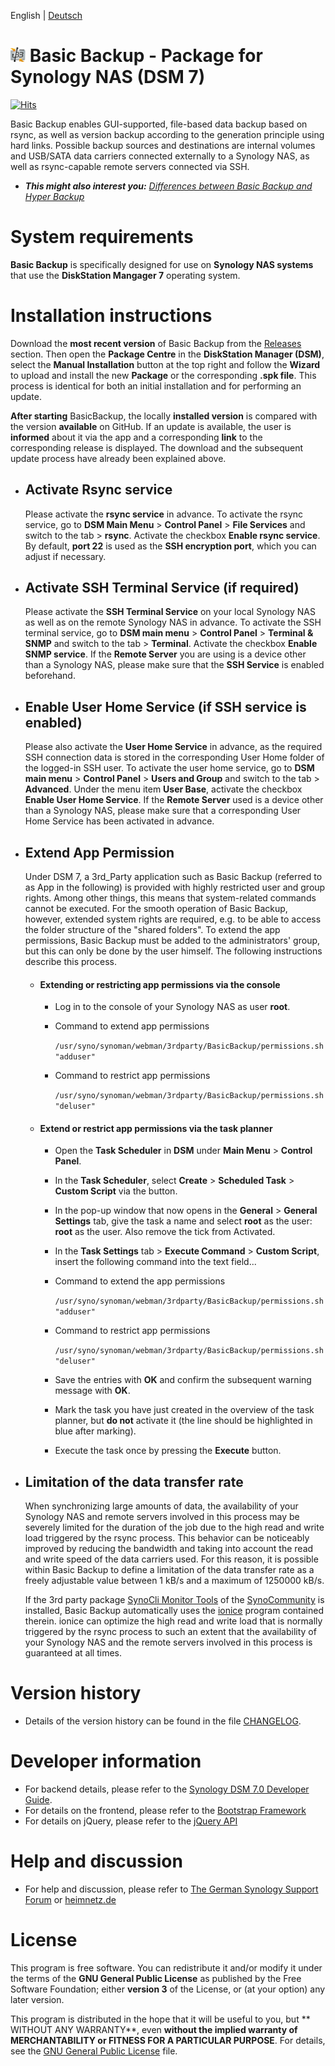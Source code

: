 English | [Deutsch](README.md)

# ![Package icon](/ui/images/icon_24.png) Basic Backup - Package for Synology NAS (DSM 7)
[![Hits](https://hits.seeyoufarm.com/api/count/incr/badge.svg?url=https%3A%2F%2Fgithub.com%2Ftoafez%2FBasicBackup&count_bg=%2379C83D&title_bg=%23555555&icon=&icon_color=%23E7E7E7&title=hits&edge_flat=false)](https://hits.seeyoufarm.com)

Basic Backup enables GUI-supported, file-based data backup based on rsync, as well as version backup according to the generation principle using hard links. Possible backup sources and destinations are internal volumes and USB/SATA data carriers connected externally to a Synology NAS, as well as rsync-capable remote servers connected via SSH.

  - _**This might also interest you:** [Differences between Basic Backup and Hyper Backup](PROS_AND_CONS_en.md)_
  
# System requirements
**Basic Backup** is specifically designed for use on **Synology NAS systems** that use the **DiskStation Mangager 7** operating system.

# Installation instructions
Download the **most recent version** of Basic Backup from the [Releases](https://github.com/toafez/BasicBackup/releases) section. Then open the **Package Centre** in the **DiskStation Manager (DSM)**, select the **Manual Installation** button at the top right and follow the **Wizard** to upload and install the new **Package** or the corresponding **.spk file**. This process is identical for both an initial installation and for performing an update.

**After starting** BasicBackup, the locally **installed version** is compared with the version **available** on GitHub. If an update is available, the user is **informed** about it via the app and a corresponding **link** to the corresponding release is displayed. The download and the subsequent update process have already been explained above. 

 - ## Activate Rsync service
    Please activate the **rsync service** in advance. To activate the rsync service, go to **DSM Main Menu** > **Control Panel** > **File Services** and switch to the tab > **rsync**. Activate the checkbox **Enable rsync service**. By default, **port 22** is used as the **SSH encryption port**, which you can adjust if necessary.
    
  - ## Activate SSH Terminal Service (if required)
    Please activate the **SSH Terminal Service** on your local Synology NAS as well as on the remote Synology NAS in advance. To activate the SSH terminal service, go to **DSM main menu** > **Control Panel** > **Terminal & SNMP** and switch to the tab > **Terminal**. Activate the checkbox **Enable SNMP service**. If the **Remote Server** you are using is a device other than a Synology NAS, please make sure that the **SSH Service** is enabled beforehand.
   
  - ## Enable User Home Service (if SSH service is enabled)
    Please also activate the **User Home Service** in advance, as the required SSH connection data is stored in the corresponding User Home folder of the logged-in SSH user. To activate the user home service, go to **DSM main menu** > **Control Panel** > **Users and Group** and switch to the tab > **Advanced**. Under the menu item **User Base**, activate the checkbox **Enable User Home Service**. If the **Remote Server** used is a device other than a Synology NAS, please make sure that a corresponding User Home Service has been activated in advance.

  - ## Extend App Permission
    Under DSM 7, a 3rd_Party application such as Basic Backup (referred to as App in the following) is provided with highly restricted user and group rights. Among other things, this means that system-related commands cannot be executed. For the smooth operation of Basic Backup, however, extended system rights are required, e.g. to be able to access the folder structure of the "shared folders". To extend the app permissions, Basic Backup must be added to the administrators' group, but this can only be done by the user himself. The following instructions describe this process.

    - #### Extending or restricting app permissions via the console

      - Log in to the console of your Synology NAS as user **root**.
      - Command to extend app permissions

        `/usr/syno/synoman/webman/3rdparty/BasicBackup/permissions.sh "adduser"`

      - Command to restrict app permissions

        `/usr/syno/synoman/webman/3rdparty/BasicBackup/permissions.sh "deluser"`
 
    - #### Extend or restrict app permissions via the task planner

      - Open the **Task Scheduler** in **DSM** under **Main Menu** > **Control Panel**.
      - In the **Task Scheduler**, select **Create** > **Scheduled Task** > **Custom Script** via the button.
      - In the pop-up window that now opens in the **General** > **General Settings** tab, give the task a name and select **root** as the user: **root** as the user. Also remove the tick from Activated.
      - In the **Task Settings** tab > **Execute Command** > **Custom Script**, insert the following command into the text field...
      - Command to extend the app permissions

        `/usr/syno/synoman/webman/3rdparty/BasicBackup/permissions.sh "adduser"`

      - Command to restrict app permissions

        `/usr/syno/synoman/webman/3rdparty/BasicBackup/permissions.sh "deluser"`
   
      - Save the entries with **OK** and confirm the subsequent warning message with **OK**.
      - Mark the task you have just created in the overview of the task planner, but **do not** activate it (the line should be highlighted in blue after marking).
      - Execute the task once by pressing the **Execute** button.

  - ## Limitation of the data transfer rate
    When synchronizing large amounts of data, the availability of your Synology NAS and remote servers involved in this process may be severely limited for the duration of the job due to the high read and write load triggered by the rsync process. This behavior can be noticeably improved by reducing the bandwidth and taking into account the read and write speed of the data carriers used. For this reason, it is possible within Basic Backup to define a limitation of the data transfer rate as a freely adjustable value between 1 kB/s and a maximum of 1250000 kB/s.

    If the 3rd party package [SynoCli Monitor Tools](https://synocommunity.com/package/synocli-monitor) of the [SynoCommunity](https://synocommunity.com/) is installed, Basic Backup automatically uses the [ionice](https://linux.die.net/man/1/ionice) program contained therein. ionice can optimize the high read and write load that is normally triggered by the rsync process to such an extent that the availability of your Synology NAS and the remote servers involved in this process is guaranteed at all times.

# Version history
- Details of the version history can be found in the file [CHANGELOG](CHANGELOG).

# Developer information
- For backend details, please refer to the [Synology DSM 7.0 Developer Guide](https://help.synology.com/developer-guide/).
- For details on the frontend, please refer to the [Bootstrap Framework](https://getbootstrap.com/)
- For details on jQuery, please refer to the [jQuery API](https://api.jquery.com/)

# Help and discussion
- For help and discussion, please refer to [The German Synology Support Forum](https://www.synology-forum.de/threads/basic-backup.117455/) or [heimnetz.de](https://forum.heimnetz.de/threads/basic-backup-3rdparty-app-fuer-synology-nas-dsm-7.485/)

# License
This program is free software. You can redistribute it and/or modify it under the terms of the **GNU General Public License** as published by the Free Software Foundation; either **version 3** of the License, or (at your option) any later version.

This program is distributed in the hope that it will be useful to you, but ** WITHOUT ANY WARRANTY**, even **without the implied warranty of MERCHANTABILITY or FITNESS FOR A PARTICULAR PURPOSE**. For details, see the [GNU General Public License](LICENSE) file.
